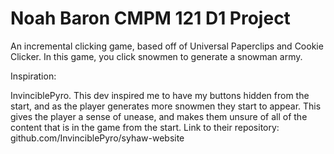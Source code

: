 # Noah Baron CMPM 121 D1 Project

An incremental clicking game, based off of Universal Paperclips and Cookie Clicker. In this game, you click snowmen to generate a snowman army.

Inspiration:

InvinciblePyro. This dev inspired me to have my buttons hidden from the start, and as the player generates more snowmen they start to appear. This gives the player a sense of unease, and makes them unsure of all of the content that is in the game from the start.
Link to their repository: github.com/InvinciblePyro/syhaw-website
